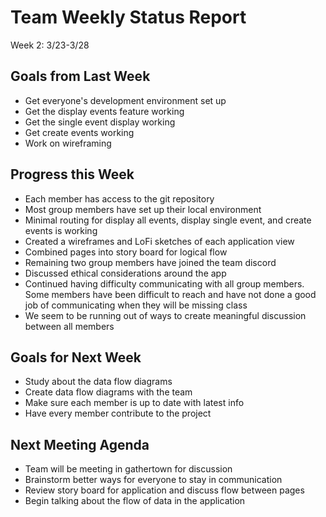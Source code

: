 # Team Weekly Status Report

Week 2: 3/23-3/28

## Goals from Last Week

* Get everyone's development environment set up
* Get the display events feature working
* Get the single event display working
* Get create events working
* Work on wireframing

## Progress this Week

* Each member has access to the git repository
* Most group members have set up their local environment
* Minimal routing for display all events, display single event, and create events is working
* Created a wireframes and LoFi sketches of each application view
* Combined pages into story board for logical flow
* Remaining two group members have joined the team discord
* Discussed ethical considerations around the app
* Continued having difficulty communicating with all group members. Some members have been difficult to reach and have not done a good job of communicating when they will be missing class
* We seem to be running out of ways to create meaningful discussion between all members

## Goals for Next Week

* Study about the data flow diagrams
* Create data flow diagrams with the team
* Make sure each member is up to date with latest info
* Have every member contribute to the project

## Next Meeting Agenda

* Team will be meeting in gathertown for discussion
* Brainstorm better ways for everyone to stay in communication
* Review story board for application and discuss flow between pages
* Begin talking about the flow of data in the application
